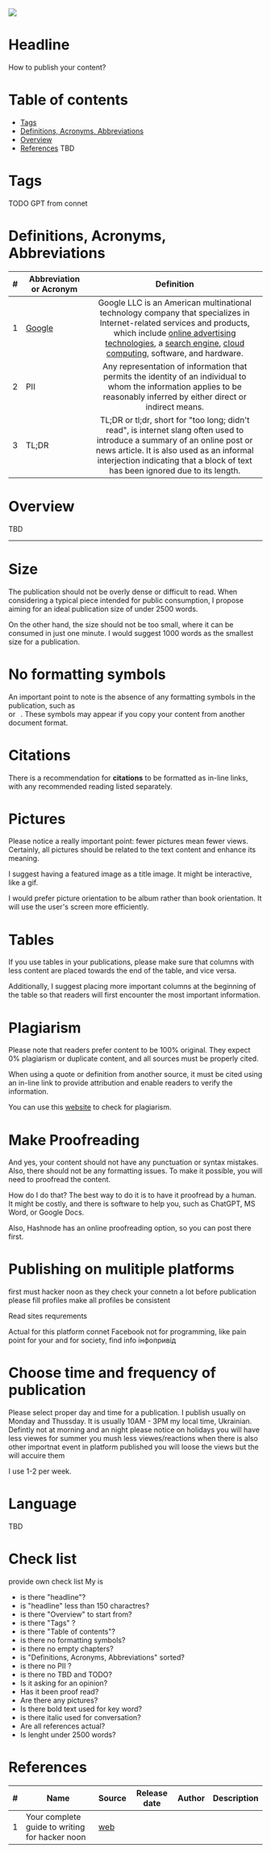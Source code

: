 <img src="https://img.shields.io/badge/Maintained%3F-yes-green.svg"/>

# Headline
How to publish your content?

# Table of contents
- [Tags](./PublishWhat2.md#tags)
- [Definitions, Acronyms, Abbreviations](./PublishWhat2.md#definitions-acronyms-abbreviations)
- [Overview](./PublishWhat2.md#overview)
- [References](./PublishWhat2.md#references)
TBD 

# Tags
TODO GPT from connet

# Definitions, Acronyms, Abbreviations
| # | Abbreviation or Acronym | Definition     |
| - | ------------------------|:--------------:|
| 1 | [Google](https://en.wikipedia.org/wiki/Google)| Google LLC is an American multinational technology company that specializes in Internet-related services and products, which include [online advertising technologies](https://en.wikipedia.org/wiki/Online_advertising), a [search engine](https://en.wikipedia.org/wiki/Search_engine), [cloud computing](https://en.wikipedia.org/wiki/Cloud_computing), software, and hardware.|
| 2 | PII                     | Any representation of information that permits the identity of an individual to whom the information applies to be reasonably inferred by either direct or indirect means. |
| 3 | TL;DR                   | TL;DR or tl;dr, short for "too long; didn't read", is internet slang often used to introduce a summary of an online post or news article. It is also used as an informal interjection indicating that a block of text has been ignored due to its length. |

# Overview
TBD 

---

# Size
The publication should not be overly dense or difficult to read.
When considering a typical piece intended for public consumption, I propose aiming for an ideal publication size of under 2500 words.

On the other hand, the size should not be too small, where it can be consumed in just one minute.
I would suggest 1000 words as the smallest size for a publication.

# No formatting symbols
An important point to note is the absence of any formatting symbols in the publication, such as **</br>** or **&nbsp;&nbsp;**.
These symbols may appear if you copy your content from another document format.

# Citations
There is a recommendation for **citations** to be formatted as in-line links, with any recommended reading listed separately.

# Pictures
Please notice a really important point: fewer pictures mean fewer views.
Certainly, all pictures should be related to the text content and enhance its meaning.

I suggest having a featured image as a title image. It might be interactive, like a gif.

I would prefer picture orientation to be album rather than book orientation. It will use the user's screen more efficiently.

# Tables
If you use tables in your publications, please make sure that columns with less content are placed towards the end of the table, and vice versa.

Additionally, I suggest placing more important columns at the beginning of the table so that readers will first encounter the most important information.

# Plagiarism
Please note that readers prefer content to be 100% original.
They expect 0% plagiarism or duplicate content, and all sources must be properly cited.

When using a quote or definition from another source, it must be cited using an in-line link to provide attribution and enable readers to verify the information.

You can use this [website](www.copyscape.com) to check for plagiarism.

# Make Proofreading
And yes, your content should not have any punctuation or syntax mistakes.
Also, there should not be any formatting issues. 
To make it possible, you will need to proofread the content.

How do I do that?
The best way to do it is to have it proofread by a human.
It might be costly, and there is software to help you, such as ChatGPT, MS Word, or Google Docs.

Also, Hashnode has an online proofreading option, so you can post there first.

# Publishing on mulitiple platforms

first must hacker noon as they check your connetn a lot
before publication please fill profiles
make all profiles be consistent

Read sites requrements 

Actual for this platform connet
Facebook not for programming, like pain point for your and for society, find info інфопривід

# Choose time and frequency of publication
Please select proper day and time for a publication. I publish usually on Monday and Thussday.
It is usually 10AM - 3PM my local time, Ukrainian. Defintly not at morning and an night 
please notice on holidays you will have less viewes
for summer you mush less viewes/reactions 
when there is also other importnat event in platform published you will loose the views but the will accuire them 

I use 1-2 per week. 

# Language 

TBD

# Check list
provide own check list
My is 
- is there "headline"?
- is "headline" less than 150 charactres?
- is there "Overview" to start from?
- is there "Tags" ?
- is there "Table of contents"?
- is there no formatting symbols?
- is there no empty chapters?
- is "Definitions, Acronyms, Abbreviations" sorted?
- is there no PII ?
- is there no TBD and TODO?
- Is it asking for an opinion?
- Has it been proof read?
- Are there any pictures?
- Is there bold text used for key word?
- is there italic used for conversation?
- Are all references actual?
- Is lenght under 2500 words?

# References 
| # | Name                 | Source                | Release date           |  Author                 | Description   |
| - | ---------------------|---------------------- |----------------------- | ----------------------- |:-------------:|
| 1 | Your complete guide to writing for hacker noon | [web](https://help.hackernoon.com/your-complete-guide-to-writing-for-hacker-noon) | | | | 

